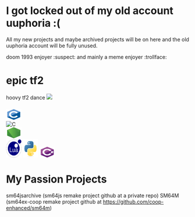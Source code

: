 # I got locked out of my old account uuphoria :(
All my new projects and maybe archived projects will be on here and the old uuphoria account will be fully unused.

doom 1993 enjoyer :suspect:
and mainly a meme enjoyer :trollface:

# epic tf2
hoovy tf2 dance
![](https://c.tenor.com/2I0e8Wused8AAAAd/tenor.gif)




























###

<div align="left">
  <img src="https://raw.githubusercontent.com/devicons/devicon/6910f0503efdd315c8f9b858234310c06e04d9c0/icons/c/c-original.svg" height="30" width="42"  alt="javascript" />
  <div align="left">
  <img src="https://cdn.jsdelivr.net/gh/devicons/devicon/icons/javascript/javascript-original.svg" height="30" width="42"  alt="C" />



  
<div align="left">
  <img src="https://raw.githubusercontent.com/devicons/devicon/6910f0503efdd315c8f9b858234310c06e04d9c0/icons/nodejs/nodejs-original.svg" height="30" width="42"  alt="nodejs" />
  <div align="left">
  <img src="https://raw.githubusercontent.com/devicons/devicon/6910f0503efdd315c8f9b858234310c06e04d9c0/icons/lua/lua-original.svg" height="50" width="42"  alt="lua" />
  <img src="https://raw.githubusercontent.com/devicons/devicon/6910f0503efdd315c8f9b858234310c06e04d9c0/icons/python/python-original.svg" height="50" width="42"  alt="python" />
  <img src="https://raw.githubusercontent.com/devicons/devicon/6910f0503efdd315c8f9b858234310c06e04d9c0/icons/csharp/csharp-original.svg" height="30" width="42"  alt="C-Sharp" />


# My Passion Projects
sm64jsarchive (sm64js remake project github at a private repo)
SM64M (sm64ex-coop remake project github at https://github.com/coop-enhanced/sm64m) 
